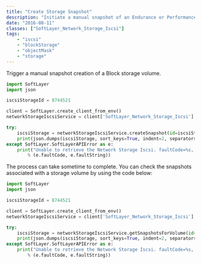 ```yaml
---
title: "Create Storage Snapshot"
description: "Initiate a manual snapshot of an Endurance or Performance Block storage volume."
date: "2016-08-11"
classes: ["SoftLayer_Network_Storage_Iscsi"]
tags:
    - "iscsi"
    - "blockStorage"
    - "objectMask"
    - "storage"
---
```


Trigger a manual snapshot creation of a Block storage volume.

```python
import SoftLayer
import json

iscsiStorageId = 8744521

client = SoftLayer.create_client_from_env()
networkStorageIscsiService = client['SoftLayer_Network_Storage_Iscsi']

try:
    iscsiStorage = networkStorageIscsiService.createSnapshot(id=iscsiStorageId)
    print(json.dumps(iscsiStorage, sort_keys=True, indent=2, separators=(',', ': ')))
except SoftLayer.SoftLayerAPIError as e:
    print("Unable to retrieve the Network Storage Iscsi. faultCode=%s, faultString=%s"
        % (e.faultCode, e.faultString))
```

The process can take sometime to complete. You can check the snapshots associated with a storage volume by using the code below:

```python
import SoftLayer
import json

iscsiStorageId = 8744521

client = SoftLayer.create_client_from_env()
networkStorageIscsiService = client['SoftLayer_Network_Storage_Iscsi']

try:
    iscsiStorage = networkStorageIscsiService.getSnapshotsForVolume(id=iscsiStorageId)
    print(json.dumps(iscsiStorage, sort_keys=True, indent=2, separators=(',', ': ')))
except SoftLayer.SoftLayerAPIError as e:
    print("Unable to retrieve the Network Storage Iscsi. faultCode=%s, faultString=%s"
        % (e.faultCode, e.faultString))
```

